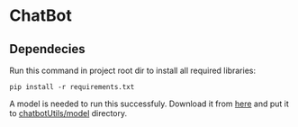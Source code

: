 # ChatBot
## Dependecies
Run this command in project root dir to install all required libraries:
```
pip install -r requirements.txt
```

A model is needed to run this successfuly.
Download it from [here](https://drive.google.com/open?id=12SbtZPEIevVSHxr3D2LTuU4zXI4OSlLx) and put it to [chatbotUtils/model](chatbotUtils/model) directory.
